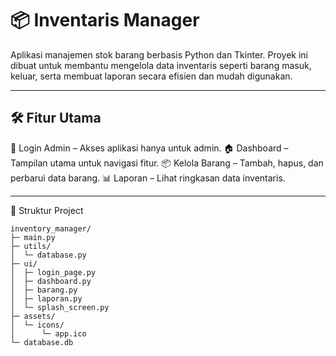 # 📦 Inventaris Manager

  Aplikasi manajemen stok barang berbasis Python dan Tkinter.
  Proyek ini dibuat untuk membantu mengelola data inventaris seperti barang masuk, keluar, serta membuat laporan secara efisien dan mudah digunakan.

---

## 🛠️ Fitur Utama

  🔐 Login Admin – Akses aplikasi hanya untuk admin.
  🏠 Dashboard – Tampilan utama untuk navigasi fitur.
  📦 Kelola Barang – Tambah, hapus, dan perbarui data barang. 
  📊 Laporan – Lihat ringkasan data inventaris.

---

📁 Struktur Project


    inventory_manager/
    ├─ main.py
    ├─ utils/
    │  └─ database.py
    ├─ ui/
    │  ├─ login_page.py
    │  ├─ dashboard.py
    │  ├─ barang.py
    │  ├─ laporan.py
    │  └─ splash_screen.py
    ├─ assets/
    │  └─ icons/
    │      └─ app.ico
    └─ database.db
